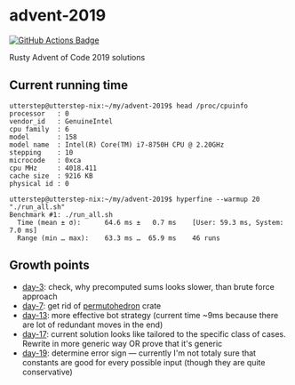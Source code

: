 # advent-2019

[![GitHub Actions Badge](https://github.com/utter-step/advent-2019/workflows/CI/badge.svg)](https://github.com/utter-step/advent-2019/actions?query=workflow%3ACI)

Rusty Advent of Code 2019 solutions

## Current running time

```console
utterstep@utterstep-nix:~/my/advent-2019$ head /proc/cpuinfo
processor	: 0
vendor_id	: GenuineIntel
cpu family	: 6
model		: 158
model name	: Intel(R) Core(TM) i7-8750H CPU @ 2.20GHz
stepping	: 10
microcode	: 0xca
cpu MHz		: 4018.411
cache size	: 9216 KB
physical id	: 0

utterstep@utterstep-nix:~/my/advent-2019$ hyperfine --warmup 20 "./run_all.sh"
Benchmark #1: ./run_all.sh
  Time (mean ± σ):      64.6 ms ±   0.7 ms    [User: 59.3 ms, System: 7.0 ms]
  Range (min … max):    63.3 ms …  65.9 ms    46 runs
```

## Growth points

* [day-3](./day-2): check, why precomputed sums looks slower, than brute force approach
* [day-7](./day-7): get rid of [permutohedron](https://crates.io/crates/permutohedron) crate
* [day-13](./day-13): more effective bot strategy (current time ~9ms because there are lot of redundant moves in the end)
* [day-17](./day-17): current solution looks like tailored to the specific class of cases. Rewrite in more generic way OR prove that it's generic
* [day-19](./day-19): determine error sign — currently I'm not totaly sure that constants are good for every possible input (though they are quite conservative)
